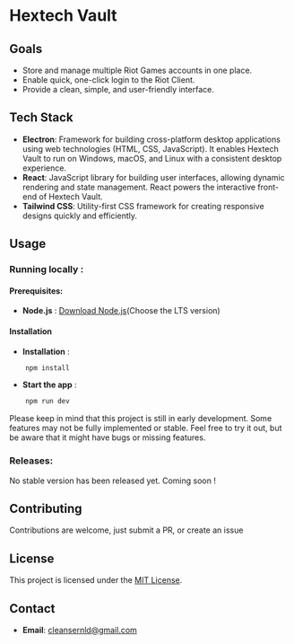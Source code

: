 # Hextech Vault

## Goals

- Store and manage multiple Riot Games accounts in one place.
- Enable quick, one-click login to the Riot Client.
- Provide a clean, simple, and user-friendly interface.

## Tech Stack

- **Electron**: Framework for building cross-platform desktop applications using web technologies (HTML, CSS, JavaScript). It enables Hextech Vault to run on Windows, macOS, and Linux with a consistent desktop experience.
- **React**: JavaScript library for building user interfaces, allowing dynamic rendering and state management. React powers the interactive front-end of Hextech Vault.
- **Tailwind CSS**: Utility-first CSS framework for creating responsive designs quickly and efficiently.

## Usage

### Running locally :

#### Prerequisites:

- **Node.js** : [Download Node.js](https://nodejs.org/en/download/package-manager)(Choose the LTS version)

#### Installation

- **Installation** :

```bash
    npm install
```

- **Start the app** :

```bash
    npm run dev
```

Please keep in mind that this project is still in early development. Some features may not be fully implemented or stable. Feel free to try it out, but be aware that it might have bugs or missing features.

### Releases:

No stable version has been released yet. Coming soon !

## Contributing

Contributions are welcome, just submit a PR, or create an issue

## License

This project is licensed under the [MIT License](LICENSE).

## Contact

- **Email**: cleansernld@gmail.com

